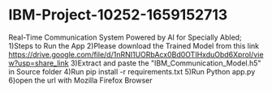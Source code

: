 # IBM-Project-10252-1659152713
Real-Time Communication System Powered by AI for Specially Abled;
1)Steps to Run the App
2)Please download the Trained Model from this link https://drive.google.com/file/d/1nRNI1UORbAcx0Bd0OTIHxduObd6XproI/view?usp=share_link
3)Extract and paste the "IBM_Communication_Model.h5" in Source folder 
4)Run pip install -r requirements.txt
5)Run Python app.py
6)open the url with Mozilla Firefox Browser
